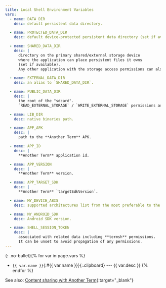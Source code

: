 ```yaml
---
title: Local Shell Environment Variables
vars:
  - name: DATA_DIR
    desc: default persistent data directory.

  - name: PROTECTED_DATA_DIR
    desc: default device-protected persistent data directory (set if available).

  - name: SHARED_DATA_DIR
    desc: |
      directory on the primary shared/external storage device
      where the application can place persistent files it owns
      (set if available).
      Any other application with the storage access permissions can also access this place.

  - name: EXTERNAL_DATA_DIR
    desc: an alias to `SHARED_DATA_DIR`.

  - name: PUBLIC_DATA_DIR
    desc: |
      the root of the "sdcard".
      `READ_EXTERNAL_STORAGE` / `WRITE_EXTERNAL_STORAGE` permissions are required.

  - name: LIB_DIR
    desc: native binaries path.

  - name: APP_APK
    desc: |
      path to the **Another Term** APK.

  - name: APP_ID
    desc: |
      **Another Term** application id.

  - name: APP_VERSION
    desc: |
      **Another Term** version.

  - name: APP_TARGET_SDK
    desc: |
      **Another Term** `targetSdkVersion`.

  - name: MY_DEVICE_ABIS
    desc: supported architectures list from the most preferable to the least preferable.

  - name: MY_ANDROID_SDK
    desc: Android SDK version.

  - name: SHELL_SESSION_TOKEN
    desc: |
      associated with related data including **termsh** permissions.
      It can be unset to avoid propagation of any permissions.
---
```


{: .no-bullet}{% for var in page.vars %}
* `{{ var.name }}`{:#{{ var.name }}}{:.clipboard} --- {{ var.desc }}
{% endfor %}

See also: [Content sharing with Another Term](local-shell-share-input.html#main_content){:target="_blank"}
